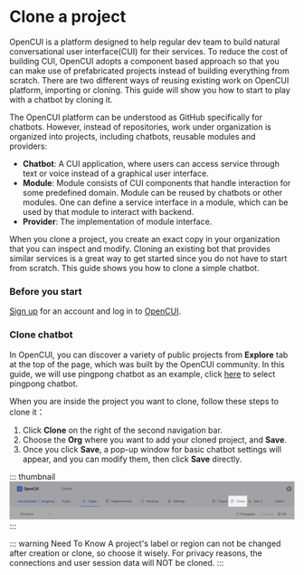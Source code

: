 # Clone a project

OpenCUI is a platform designed to help regular dev team to build natural conversational user interface(CUI) for their services. To reduce the cost of building CUI, OpenCUI adopts a component based approach so that you can make use of prefabricated projects instead of building everything from scratch. There are two different ways of reusing existing work on OpenCUI platform, importing or cloning. This guide will show you how to start to play with a chatbot by cloning it.

The OpenCUI platform can be understood as GitHub specifically for chatbots. However, instead of repositories, work under organization is organized into projects, including chatbots, reusable modules and providers:
- **Chatbot**: A CUI application, where users can access service through text or voice instead of a graphical user interface.
- **Module**: Module consists of CUI components that handle interaction for some predefined domain. Module can be reused by chatbots or other modules. One can define a service interface in a module, which can be used by that module to interact with backend.
- **Provider**: The implementation of module interface. 

When you clone a project, you create an exact copy in your organization that you can inspect and modify. Cloning an existing bot that provides similar services is a great way to get started since you do not have to start from scratch. This guide shows you how to clone a simple chatbot.

### Before you start

[Sign up](./signingup.md#sign-up) for an account and log in to [OpenCUI](https://build.opencui.io/login).

### Clone chatbot

In OpenCUI, you can discover a variety of public projects from **Explore** tab at the top of the page, which was built by the OpenCUI community. In this guide, we will use pingpong chatbot as an example, click [here](https://build.opencui.io/org/me.quickstart/agent/pingpong/struct/intent?page=0&imported=false&search=) to select pingpong chatbot.

When you are inside the project you want to clone, follow these steps to clone it： 
1. Click **Clone** on the right of the second navigation bar.
2. Choose the **Org** where you want to add your cloned project, and **Save**.
3. Once you click **Save**, a pop-up window for basic chatbot settings will appear, and you can modify them, then click **Save** directly.

::: thumbnail
![enter chatbot](/images/guide/start-with-clone/click_clone.png)
:::

::: warning Need To Know
A project's label or region can not be changed after creation or clone, so choose it wisely. For privacy reasons, the connections and user session data will NOT be cloned.
:::
